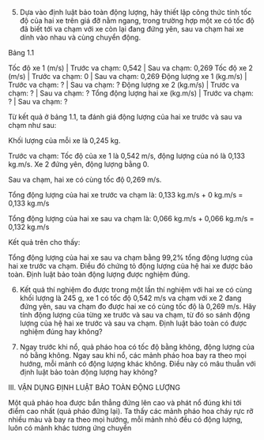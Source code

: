 5. Dựa vào định luật bảo toàn động lượng, hãy thiết lập công thức tính tốc độ của hai xe trên giá đỡ nằm ngang, trong trường hợp một xe có tốc độ đã biết tới va chạm với xe còn lại đang đứng yên, sau va chạm hai xe dính vào nhau và cùng chuyển động.

Bảng 1.1

Tốc độ xe 1 (m/s) | Trước va chạm: 0,542 | Sau va chạm: 0,269
Tốc độ xe 2 (m/s) | Trước va chạm: 0 | Sau va chạm: 0,269
Động lượng xe 1 (kg.m/s) | Trước va chạm: ? | Sau va chạm: ?
Động lượng xe 2 (kg.m/s) | Trước va chạm: ? | Sau va chạm: ?
Tổng động lượng hai xe (kg.m/s) | Trước va chạm: ? | Sau va chạm: ?

Từ kết quả ở bảng 1.1, ta đánh giá động lượng của hai xe trước và sau va chạm như sau:

Khối lượng của mỗi xe là 0,245 kg.

Trước va chạm: Tốc độ của xe 1 là 0,542 m/s, động lượng của nó là 0,133 kg.m/s. Xe 2 đứng yên, động lượng bằng 0.

Sau va chạm, hai xe có cùng tốc độ 0,269 m/s.

Tổng động lượng của hai xe trước va chạm là:
0,133 kg.m/s + 0 kg.m/s = 0,133 kg.m/s

Tổng động lượng của hai xe sau va chạm là:
0,066 kg.m/s + 0,066 kg.m/s = 0,132 kg.m/s

Kết quả trên cho thấy:

Tổng động lượng của hai xe sau va chạm bằng 99,2% tổng động lượng của hai xe trước va chạm. Điều đó chứng tỏ động lượng của hệ hai xe được bảo toàn. Định luật bảo toàn động lượng được nghiệm đúng.

6. Kết quả thí nghiệm đo được trong một lần thí nghiệm với hai xe có cùng khối lượng là 245 g, xe 1 có tốc độ 0,542 m/s va chạm với xe 2 đang đứng yên, sau va chạm đo được hai xe có cùng tốc độ là 0,269 m/s. Hãy tính động lượng của từng xe trước và sau va chạm, từ đó so sánh động lượng của hệ hai xe trước và sau va chạm. Định luật bảo toàn có được nghiệm đúng hay không?

7. Ngay trước khi nổ, quả pháo hoa có tốc độ bằng không, động lượng của nó bằng không. Ngay sau khi nổ, các mảnh pháo hoa bay ra theo mọi hướng, mỗi mảnh có động lượng khác không. Điều này có mâu thuẫn với định luật bảo toàn động lượng hay không?

III. VẬN DỤNG ĐỊNH LUẬT BẢO TOÀN ĐỘNG LƯỢNG

Một quả pháo hoa được bắn thẳng đứng lên cao và phát nổ đúng khi tới điểm cao nhất (quả pháo đứng lại). Ta thấy các mảnh pháo hoa cháy rực rỡ nhiều màu và bay ra theo mọi hướng, mỗi mảnh nhỏ đều có động lượng, luôn có mảnh khác tương ứng chuyển
